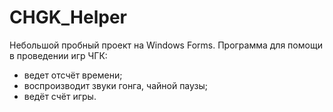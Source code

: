 # CHGK_Helper
Небольшой пробный проект на Windows Forms.
Программа для помощи в проведении игр ЧГК: 
* ведет отсчёт времени;
* воспроизводит звуки гонга, чайной паузы; 
* ведёт счёт игры.
